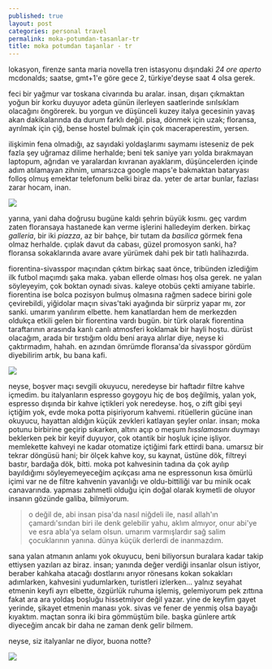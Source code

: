 ```yaml
---
published: true
layout: post
categories: personal travel
permalink: moka-potumdan-tasanlar-tr
title: moka potumdan taşanlar - tr
---
```

lokasyon, firenze santa maria novella tren istasyonu dışındaki _24 ore aperto_ mcdonalds; saatse, gmt+1'e göre gece 2, türkiye'deyse saat 4 olsa gerek. 

feci bir yağmur var toskana civarında bu aralar. insan, dışarı çıkmaktan yoğun bir korku duyuyor adeta günün ilerleyen saatlerinde sırılsıklam olacağını öngörerek. bu yorgun ve düşünceli kuzey italya gecesinin yavaş akan dakikalarında da durum farklı değil. pisa, dönmek için uzak; floransa, ayrılmak için çiğ, bense hostel bulmak için çok maceraperestim, yersen.

ilişkimin fena olmadığı, az sayıdaki yoldaşlarımı saymamı isteseniz de pek fazla şey uğramaz dilime herhalde; beni tek saniye yarı yolda bırakmayan laptopum, ağrıdan ve yaralardan kıvranan ayaklarım, düşüncelerden içinde adım atılamayan zihnim, umarsızca google maps'e bakmaktan bataryası folloş olmuş emektar telefonum belki biraz da. yeter de artar bunlar, fazlası zarar hocam, inan. 

![]({{site.baseurl}}/images/fl3.jpg)

yarına, yani daha doğrusu bugüne kaldı şehrin büyük kısmı. geç vardım zaten floransaya hastanede kan verme işlerini halledeyim derken. birkaç _galleria_, bir iki _piazza_, az bir bahçe, bir tutam da _basilica_ görmek fena olmaz herhalde. çıplak davut da cabası, güzel promosyon sanki, ha? floransa sokaklarında avare avare yürümek dahi pek bir tatlı halihazırda.

fiorentina-sivasspor maçından çıktım birkaç saat önce, tribünden izlediğim ilk futbol maçımdı şaka maka. yaban ellerde olması hoş olsa gerek. ne yalan söyleyeyim, çok boktan oynadı sivas. kaleye otobüs çekti amiyane tabirle. fiorentina ise bolca pozisyon bulmuş olmasına rağmen sadece birini gole çevirebildi, yiğidolar maçın sivas'taki ayağında bir sürpriz yapar mı, zor sanki. umarım yanılırım elbette. hem kanatlardan hem de merkezden oldukça etkili gelen bir fiorentina vardı bugün. bir türk olarak fiorentina taraftarının arasında kanlı canlı atmosferi koklamak bir hayli hoştu. dürüst olacağım, arada bir tırstığım oldu beni araya alırlar diye, neyse ki çaktırmadım, hahah. en azından ömrümde floransa'da sivasspor gördüm diyebilirim artık, bu bana kafi. 

![]({{site.baseurl}}/images/fl2.jpg)

neyse, boşver maçı sevgili okuyucu, neredeyse bir haftadır filtre kahve içmedim. bu italyanların espresso goygoyu hiç de boş değilmiş, yalan yok, espresso dışında bir kahve içtikleri yok neredeyse. hoş, o zift gibi şeyi içtiğim yok, evde moka potta pişiriyorum kahvemi. ritüellerin gücüne inan okuyucu, hayattan aldığın küçük zevkleri katlayan şeyler onlar. insan; moka potunu birbirine geçirip sıkarken, altını açıp o meşum _hısslamasını_ duymayı beklerken pek bir keyif duyuyor, çok otantik bir hoşluk içine işliyor. memlekette kahveyi ne kadar otomatize içtiğimi fark ettirdi bana. umarsız bir tekrar döngüsü hani; bir ölçek kahve koy, su kaynat, üstüne dök, filtreyi bastır, bardağa dök, bitti. moka pot kahvesinin tadına da çok ayılıp bayıldığımı söyleyemeyeceğim açıkçası ama ne espressonun kısa ömürlü içimi var ne de filtre kahvenin yavanlığı ve oldu-bittiliği var bu minik ocak canavarında. yapması zahmetli olduğu için doğal olarak kıymetli de oluyor insanın gözünde galiba, bilmiyorum.

> o değil de, abi insan pisa'da nasıl niğdeli ile, nasıl allah'ın çamardı'sından biri ile denk gelebilir yahu, aklım almıyor, onur abi'ye ve esra abla'ya selam olsun. umarım varmışlardır sağ salim çocuklarının yanına. dünya küçük derlerdi de inanmazdım.

sana yalan atmanın anlamı yok okuyucu, beni biliyorsun buralara kadar takip ettiysen yazıları az biraz. insan; yanında değer verdiği insanlar olsun istiyor, beraber kahkaha atacağı dostlarını arıyor rönesans kokan sokakları adımlarken, kahvesini yudumlarken, turistleri izlerken... yalnız seyahat etmenin keyfi ayrı elbette, özgürlük ruhuma işlemiş, gelemiyorum pek zıttına fakat ara ara yoldaş boşluğu hissetmiyor değil yazar. yine de keyfim gayet yerinde, şikayet etmenin manası yok. sivas ve fener de yenmiş olsa bayağı kıyaktım. maçtan sonra iki bira gömmüştüm bile. başka günlere artık diyeceğim ancak bir daha ne zaman denk gelir bilmem.

neyse, siz italyanlar ne diyor, buona notte?

![]({{site.baseurl}}/images/fl1.jpg)
